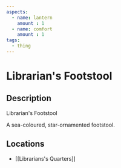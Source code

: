 ```yaml
---
aspects: 
  - name: lantern
    amount : 1
  - name: comfort
    amount : 1
tags:
  - thing
---
```


# Librarian's Footstool

## Description
Librarian's Footstool

A sea-coloured, star-ornamented footstool.
## Locations
- [[Librarians's Quarters]]
